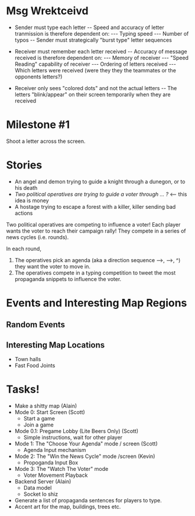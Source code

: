# Msg Wrektceivd

- Sender must type each letter
-- Speed and accuracy of letter tranmission is therefore dependent on:
--- Typing speed
--- Number of typos
-- Sender must strategically "burst type" letter sequences 

- Receiver must remember each letter received
-- Accuracy of message received is therefore dependent on:
--- Memory of receiver
--- "Speed Reading" capability of receiver
--- Ordering of letters received
--- Which letters were received (were they they the teammates or the opponents letters?)

- Receiver only sees "colored dots" and not the actual letters
-- The letters "blink/appear" on their screen temporarily when they are received


# Milestone #1
Shoot a letter across the screen.



# Stories
* An angel and demon trying to guide a knight through a dunegon, or to his death
* _Two political operatives are trying to guide a voter through ... ?_ <-- this idea is money
* A hostage trying to escape a forest with a killer, killer sending bad actions


Two political operatives are competing to influence a voter! Each player wants the voter to reach their campaign rally! They compete in a series of news cycles (i.e. rounds). 

In each round,
1. The operatives pick an agenda (aka a direction sequence -->, -->, ^) they want the voter to move in.
2. The operatives compete in a typing competition to tweet the most propaganda snippets to influence the voter.


# Events and Interesting Map Regions

## Random Events
## Interesting Map Locations
- Town halls
- Fast Food Joints






# Tasks!

* Make a shitty map (Alain)
* Mode 0: Start Screen (Scott)
  * Start a game
  * Join a game
* Mode 0.1: Pregame Lobby (Lite Beers Only) (Scott)
  * Simple instructions, wait for other player
* Mode 1: The "Choose Your Agenda" mode / screen (Scott)
  * Agenda Input mechanism
* Mode 2: The "Win the News Cycle" mode /screen (Kevin)
  * Propoganda Input Box
* Mode 3: The "Watch The Voter" mode
  * Voter Movement Playback
* Backend Server (Alain)
  * Data model
  * Socket Io shiz
* Generate a list of propaganda sentences for players to type.
* Accent art for the map, buildings, trees etc.